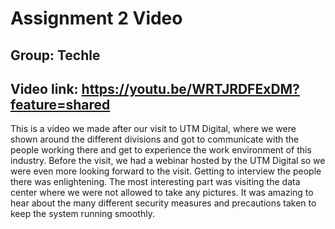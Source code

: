 # Assignment 2 Video
## Group: Techle
## Video link: https://youtu.be/WRTJRDFExDM?feature=shared
This is a video we made after our visit to UTM Digital, where we were shown around the different divisions and got to communicate with the people working there and get to experience the work environment of this industry. Before the visit, we had a webinar hosted by the UTM Digital so we were even more looking forward to the visit. Getting to interview the people there was enlightening. The most interesting part was visiting the data center where we were not allowed to take any pictures. It was amazing to hear about the many different security measures and precautions taken to keep the system running smoothly.

